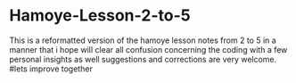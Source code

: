 # Hamoye-Lesson-2-to-5
This is a reformatted version of the hamoye lesson notes from 2 to 5 in a manner that i hope will clear all confusion concerning the coding with a few personal insights as well
suggestions and corrections are very welcome. 
#lets improve together
